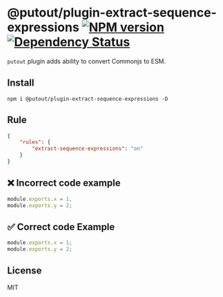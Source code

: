 # @putout/plugin-extract-sequence-expressions [![NPM version][NPMIMGURL]][NPMURL] [![Dependency Status][DependencyStatusIMGURL]][DependencyStatusURL]

[NPMIMGURL]:                https://img.shields.io/npm/v/@putout/plugin-extract-sequence-expressions.svg?style=flat&longCache=true
[NPMURL]:                   https://npmjs.org/package/@putout/plugin-extract-sequence-expressions"npm"

[DependencyStatusURL]:      https://david-dm.org/coderaiser/putout?path=packages/plugin-extract-sequence-expressions
[DependencyStatusIMGURL]:   https://david-dm.org/coderaiser/putout.svg?path=packages/plugin-extract-sequence-expressions

`putout` plugin adds ability to convert Commonjs to ESM.

## Install

```
npm i @putout/plugin-extract-sequence-expressions -D
```

## Rule

```json
{
    "rules": {
        "extract-sequence-expressions": "on"
    }
}
```

## ❌ Incorrect code example

```js
module.exports.x = 1,
module.exports.y = 2;
```

## ✅ Correct code Example

```js
module.exports.x = 1;
module.exports.y = 2;
```

## License

MIT

